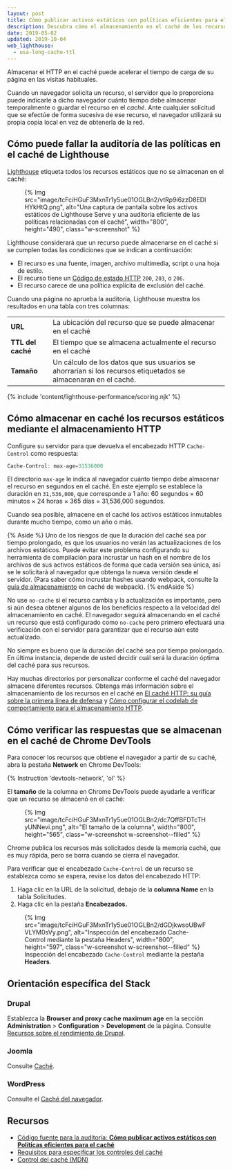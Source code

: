 ```yaml
---
layout: post
title: Cómo publicar activos estáticos con políticas eficientes para el caché
description: Descubra cómo el almacenamiento en el caché de los recursos estáticos de su página web puede mejorar el rendimiento y la seguridad para los visitantes habituales.
date: 2019-05-02
updated: 2019-10-04
web_lighthouse:
  - usa-long-cache-ttl
---
```


Almacenar el HTTP en el caché puede acelerar el tiempo de carga de su página en las visitas habituales.

Cuando un navegador solicita un recurso, el servidor que lo proporciona puede indicarle a dicho navegador cuánto tiempo debe almacenar temporalmente o guardar el recurso en el *caché*. Ante cualquier solicitud que se efectúe de forma sucesiva de ese recurso, el navegador utilizará su propia copia local en vez de obtenerla de la red.

## Cómo puede fallar la auditoría de las políticas en el caché de Lighthouse

[Lighthouse](https://developers.google.com/web/tools/lighthouse/) etiqueta todos los recursos estáticos que no se almacenan en el caché:

<figure class="w-figure">{% Img src="image/tcFciHGuF3MxnTr1y5ue01OGLBn2/vtRp9i6zzD8EDlHYkHtQ.png", alt="Una captura de pantalla sobre los activos estáticos de Lighthouse Serve y una auditoría eficiente de las políticas relacionadas con el caché", width="800", height="490", class="w-screenshot" %}</figure>

Lighthouse considerará que un recurso puede almacenarse en el caché si se cumplen todas las condiciones que se indican a continuación:

- El recurso es una fuente, imagen, archivo multimedia, script o una hoja de estilo.
- El recurso tiene un [Código de estado HTTP](https://developer.mozilla.org/docs/Web/HTTP/Status) `200`, `203`, o `206`.
- El recurso carece de una política explícita de exclusión del caché.

Cuando una página no aprueba la auditoría, Lighthouse muestra los resultados en una tabla con tres columnas:

<div class="w-table-wrapper">
  <table>
    <tbody>
      <tr>
        <td><strong>URL</strong></td>
        <td>La ubicación del recurso que se puede almacenar en el caché</td>
      </tr>
      <tr>
        <td><strong>TTL del caché</strong></td>
        <td>El tiempo que se almacena actualmente el recurso en el caché</td>
      </tr>
      <tr>
        <td><strong>Tamaño</strong></td>
        <td>Un cálculo de los datos que sus usuarios se ahorrarían si los recursos etiquetados se almacenaran en el caché.</td>
      </tr>
    </tbody>
  </table>
</div>

{% include 'content/lighthouse-performance/scoring.njk' %}

## Cómo almacenar en caché los recursos estáticos mediante el almacenamiento HTTP

Configure su servidor para que devuelva el encabezado HTTP `Cache-Control` como respuesta:

```js
Cache-Control: max-age=31536000
```

El directorio `max-age` le indica al navegador cuánto tiempo debe almacenar el recurso en segundos en el caché. En este ejemplo se establece la duración en `31,536,000`, que corresponde a 1 año: 60 segundos × 60 minutos × 24 horas × 365 días = 31,536,000 segundos.

Cuando sea posible, almacene en el caché los activos estáticos inmutables durante mucho tiempo, como un año o más.

{% Aside %} Uno de los riesgos de que la duración del caché sea por tiempo prolongado, es que los usuarios no verán las actualizaciones de los archivos estáticos. Puede evitar este problema configurando su herramienta de compilación para incrustar un hash en el nombre de los archivos de sus activos estáticos de forma que cada versión sea única, así se le solicitará al navegador que obtenga la nueva versión desde el servidor. (Para saber cómo incrustar hashes usando webpack, consulte la [guía de almacenamiento](https://webpack.js.org/guides/caching/) en caché de webpack). {% endAside %}

No use `no-cache` si el recurso cambia y la actualización es importante, pero si aún desea obtener algunos de los beneficios respecto a la velocidad del almacenamiento en caché. El navegador seguirá almacenando en el caché un recurso que está configurado como `no-cache` pero primero efectuará una verificación con el servidor para garantizar que el recurso aún esté actualizado.

No siempre es bueno que la duración del caché sea por tiempo prolongado. En última instancia, depende de usted decidir cuál será la duración óptima del caché para sus recursos.

Hay muchas directorios por personalizar conforme el caché del navegador almacene diferentes recursos. Obtenga más información sobre el almacenamiento de los recursos en el caché en [El caché HTTP: su guía sobre la primera línea de defensa](/http-cache) y [Cómo configurar el codelab de comportamiento para el almacenamiento HTTP](/codelab-http-cache).

## Cómo verificar las respuestas que se almacenan en el caché de Chrome DevTools

Para conocer los recursos que obtiene el navegador a partir de su caché, abra la pestaña **Network** en Chrome DevTools:

{% Instruction 'devtools-network', 'ol' %}

El **tamaño** de la columna en Chrome DevTools puede ayudarle a verificar que un recurso se almacenó en el caché:

<figure class="w-figure">{% Img src="image/tcFciHGuF3MxnTr1y5ue01OGLBn2/dc7QffBFDTcTHyUNNevi.png", alt="El tamaño de la columna", width="800", height="565", class="w-screenshot w-screenshot--filled" %}</figure>

Chrome publica los recursos más solicitados desde la memoria caché, que es muy rápida, pero se borra cuando se cierra el navegador.

Para verificar que el encabezado `Cache-Control` de un recurso se establezca como se espera, revise los datos del encabezado HTTP:

1. Haga clic en la URL de la solicitud, debajo de la **columna Name** en la tabla Solicitudes.
2. Haga clic en la pestaña **Encabezados.**

<figure class="w-figure">{% Img src="image/tcFciHGuF3MxnTr1y5ue01OGLBn2/dGDjkwsoUBwFVLYM0sVy.png", alt="Inspección del encabezado Cache-Control mediante la pestaña Headers", width="800", height="597", class="w-screenshot w-screenshot--filled" %} <figcaption class="w-figcaption"> Inspección del encabezado <code>Cache-Control</code> mediante la pestaña <b>Headers</b>. </figcaption></figure>

## Orientación específica del Stack

### Drupal

Establezca la **Browser and proxy cache maximum age** en la sección **Administration** &gt; **Configuration** &gt; **Development** de la página. Consulte [Recursos sobre el rendimiento de Drupal](https://www.drupal.org/docs/7/managing-site-performance-and-scalability/caching-to-improve-performance/caching-overview#s-drupal-performance-resources).

### Joomla

Consulte [Caché](https://docs.joomla.org/Cache).

### WordPress

Consulte el [Caché del navegador](https://wordpress.org/support/article/optimization/#browser-caching).

## Recursos

- [Código fuente para la auditoría: **Cómo publicar activos estáticos con Políticas eficientes para el caché**](https://github.com/GoogleChrome/lighthouse/blob/master/lighthouse-core/audits/byte-efficiency/uses-long-cache-ttl.js)
- [Requisitos para especificar los controles del caché](https://www.w3.org/Protocols/rfc2616/rfc2616-sec14.html#sec14.9)
- [Control del caché (MDN)](https://developer.mozilla.org/docs/Web/HTTP/Headers/Cache-Control)
